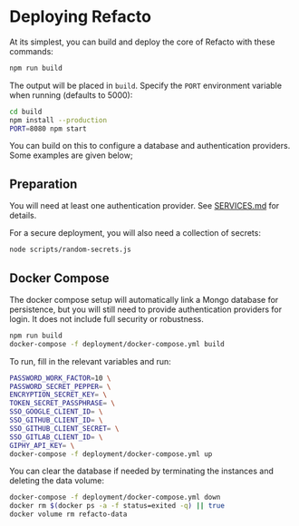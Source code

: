 # Deploying Refacto

At its simplest, you can build and deploy the core of Refacto with
these commands:

```bash
npm run build
```

The output will be placed in `build`. Specify the `PORT` environment
variable when running (defaults to 5000):

```bash
cd build
npm install --production
PORT=8080 npm start
```

You can build on this to configure a database and authentication
providers. Some examples are given below;

## Preparation

You will need at least one authentication provider.
See [SERVICES.md](./SERVICES.md) for details.

For a secure deployment, you will also need a collection of secrets:

```bash
node scripts/random-secrets.js
```

## Docker Compose

The docker compose setup will automatically link a Mongo database
for persistence, but you will still need to provide authentication
providers for login. It does not include full security or
robustness.

```bash
npm run build
docker-compose -f deployment/docker-compose.yml build
```

To run, fill in the relevant variables and run:

```bash
PASSWORD_WORK_FACTOR=10 \
PASSWORD_SECRET_PEPPER= \
ENCRYPTION_SECRET_KEY= \
TOKEN_SECRET_PASSPHRASE= \
SSO_GOOGLE_CLIENT_ID= \
SSO_GITHUB_CLIENT_ID= \
SSO_GITHUB_CLIENT_SECRET= \
SSO_GITLAB_CLIENT_ID= \
GIPHY_API_KEY= \
docker-compose -f deployment/docker-compose.yml up
```

You can clear the database if needed by terminating the instances and
deleting the data volume:

```bash
docker-compose -f deployment/docker-compose.yml down
docker rm $(docker ps -a -f status=exited -q) || true
docker volume rm refacto-data
```
